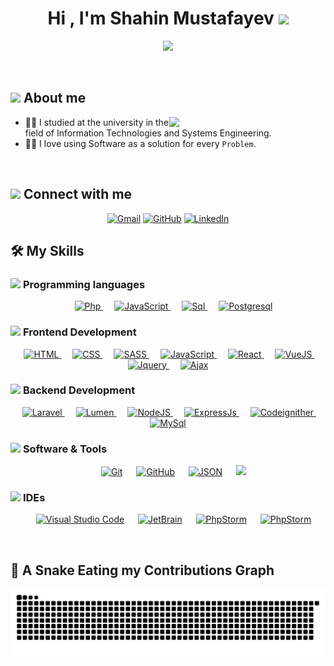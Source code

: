 <h1 align="center">Hi , I'm Shahin Mustafayev <img src="https://media.giphy.com/media/hvRJCLFzcasrR4ia7z/giphy.gif" width="35"></h1>
<p align="center">
  <a href="https://github.com/shahinmustafayev"><img src="https://readme-typing-svg.herokuapp.com?font=Time+New+Roman&color=%23C8BE25&size=25&center=true&vCenter=true&width=600&height=100&lines=Software+Engineer;Software+Developer;Web+Designer;Always+learning+new+things"></a>
</p>
<br>
<!-- <p align="center"> 
	<img src="https://komarev.com/ghpvc/?username=7oSkaaa&label=Profile%20views&color=0047AB&style=plastic?" alt="7oSkaaa" height=25px, width=160px/> 
	
		<a href = "https://commits.top/egypt.html" target="_blank">
			<img src="https://aktive.tk/egypt/7oSkaaa?color=red" alt="Most Active Users" target="_blank" height=25px, width=250px/> 
		</a>

	<a href = "https://commits.top/egypt.html" target="_blank">
		<img src="https://enfsgag3ayy6w9q.m.pipedream.net/&style=plastic" alt="7oSkaaa" target="_blank" height=25px, width=250px/> 
	</a>

</p> -->

## <picture><img src = "https://github.com/7oSkaaa/7oSkaaa/blob/main/Images/about_me.gif?raw=true" width = 50px></picture> About me

<picture> <img align="right" src="https://github.com/7oSkaaa/7oSkaaa/blob/main/Images/Right_Side.gif?raw=true" width = 250px></picture>

- :student: I studied at the university in the field of Information Technologies and Systems Engineering.
- :technologist: I love using Software as a solution for every `Problem`.

<!-- - :computer: I am a competitive programmer at `Codeforces`, `Atcoder`, `Leetcode`, `Codechef`, `Google Contests`.
- :nerd_face: Always `learning new things`.
- :thinking: I’m currently open for a new `job opportunity`, this is [MY RESUME](http://lnkiy.in/Ahmed_Hossam_Resume).
- :boom: You can visit [MY WEBSITE](https://cutt.ly/Ahmed_Hossam_Website). -->
<br>

## <picture> <img src="https://github.com/7oSkaaa/7oSkaaa/blob/main/Images/Connect-with-me.gif?raw=true" width="100px"> </picture> Connect with me
<p align="center">
	<a href="mailto:mustafayev.sahin97@gmail.com"><img img src="https://img.shields.io/badge/gmail-%23EA4335.svg?style=plastic&logo=gmail&logoColor=white" alt="Gmail"/></a>
	<a href="https://github.com/shahinmustafayev"><img src="https://img.shields.io/badge/github-%23181717.svg?style=plastic&logo=github&logoColor=white" alt="GitHub"/></a>
	<!-- <a href="https://wa.me/0201208822340"><img src="https://img.shields.io/badge/whatsapp-%2325D366.svg?style=plastic&logo=whatsapp&logoColor=white" alt="Whatsapp"/></a> -->
	<a href="https://www.linkedin.com/in/%C5%9Fahin-mustafayev-097329201/"><img src="https://img.shields.io/badge/linkedin-%230A66C2.svg?style=plastic&logo=linkedin&logoColor=white" alt="LinkedIn"/></a>
	<!-- <a href="https://www.facebook.com/7oSkaaa"><img src="https://img.shields.io/badge/facebook-%231877F2.svg?style=plastic&logo=facebook&logoColor=white" alt="Facebook"/></a> -->
	<!-- <a href="https://www.instagram.com/ahmed_7oskaa/"><img src="https://img.shields.io/badge/instagram-%23E4405F.svg?style=plastic&logo=instagram&logoColor=white" alt="Instagram"/></a> -->
	<!-- <a href="https://msng.link/o/?ahmed.7oskaa=sc"><img src="https://img.shields.io/badge/snapchat-%23FFFC00.svg?style=plastic&logo=snapchat&logoColor=black" alt="Snap Chat"/></a> -->
</p>

## 🛠️ My Skills

### <picture> <img src = "https://github.com/7oSkaaa/7oSkaaa/blob/main/Images/Front_End.gif?raw=true" width = "50px"> </picture> Programming languages

<p align="center"> 
  &emsp; 
  <a href="https://www.php.net/" target="_blank"> 
    <img alt="Php" src="https://img.shields.io/badge/php%20-%232370ED.svg?style=plastic&logo=php&logoColor=white">
  </a> 
  &emsp;
  <a href="https://developer.mozilla.org/en-US/docs/Web/JavaScript" target="_blank"> 
     <img alt="JavaScript" src="https://img.shields.io/badge/JavaScript%20-%23F7DF1E.svg?style=plastic&logo=javascript&logoColor=black">
   </a>
  &emsp;
  <a href="https://www.w3schools.com/sql/" target="_blank"> 
    <img alt="Sql" src="https://img.shields.io/badge/SQL-%2300758F.svg?style=plastic&logo=sqlite&logoColor=white">
  </a>
  &emsp;
   <a href="https://www.postgresql.org/" target="_blank">
    <img alt="Postgresql" src="https://img.shields.io/badge/PostgreSQL-%23336791.svg?style=plastic&logo=postgresql&logoColor=white">
  </a>
</p>

### <picture> <img src = "https://github.com/7oSkaaa/7oSkaaa/blob/main/Images/Front_End.gif?raw=true" width = "50px">  </picture> Frontend Development
<p align="center"> 
  &emsp; 
  <a href="https://www.w3.org/html/" target="_blank"> 
   <img alt="HTML" src="https://img.shields.io/badge/HTML5%20-%23E34F26.svg?style=plastic&logo=html5&logoColor=white">
  </a>   
  &emsp;
  <a href="https://www.w3schools.com/css/" target="_blank">
    <img alt="CSS" src="https://img.shields.io/badge/CSS%20-%231572B6.svg?style=plastic&logo=css3&logoColor=white">
  </a> 
  &emsp;
   <a href="https://sass-lang.com/" target="_blank">
     <img alt="SASS" src="https://img.shields.io/badge/Sass-%23CC6699.svg?style=plastic&logo=sass&logoColor=white">
   </a>
   &emsp;
   <a href="https://developer.mozilla.org/en-US/docs/Web/JavaScript" target="_blank"> 
      <img alt="JavaScript" src="https://img.shields.io/badge/JavaScript%20-%23F7DF1E.svg?style=plastic&logo=javascript&logoColor=black">
    </a>
  &emsp;
  <a href="https://www.react.dev" target="_blank">
    <img alt="React" src="https://img.shields.io/badge/react-%2361DAFB.svg?style=plastic&logo=React&logoColor=black">
  </a>
  &emsp;
  <a href="https://vuejs.org/" target="_blank"> 
     <img alt="VueJS" src="https://img.shields.io/badge/Vue.js-%234FC08D.svg?style=plastic&logo=vue.js&logoColor=white">
   </a>
  &emsp;
  <a href="https://jquery.com/" target="_blank"> 
     <img alt="Jquery" src="https://img.shields.io/badge/jQuery-%230769AD.svg?style=plastic&logo=jquery&logoColor=white">
   </a>
  &emsp;
  <a href="https://www.w3schools.com/js/js_ajax_intro.asp" target="_blank"> 
     <img alt="Ajax" src="https://img.shields.io/badge/AJAX-%23000000.svg?style=plastic&logo=html5&logoColor=white">
   </a>
</p>

### <picture> <img src = "https://github.com/7oSkaaa/7oSkaaa/blob/main/Images/Front_End.gif?raw=true" width = "50px">  </picture> Backend Development
<p align="center"> 
  &emsp;
  <a href="https://laravel.com/" target="_blank"> 
    <img alt="Laravel" src="https://img.shields.io/badge/Laravel-%23FF2D20.svg?style=plastic&logo=laravel&logoColor=white">
  </a>
  &emsp;
  <a href="https://lumen.laravel.com/docs/11.x" target="_blank"> 
    <img alt="Lumen" src="https://img.shields.io/badge/Lumen-%23F4645F.svg?style=plastic&logo=lumen&logoColor=white">
  </a>
  &emsp; 
  <a href="https://nodejs.org/en" target="_blank"> 
    <img alt="NodeJS" src="https://img.shields.io/badge/Node.js-%23339933.svg?style=plastic&logo=nodedotjs&logoColor=white">
  </a>   
  &emsp;
  <a href="https://expressjs.com/" target="_blank"> 
    <img alt="ExpressJs" src="https://img.shields.io/badge/Express.js-%23000000.svg?style=plastic&logo=express&logoColor=white">
  </a>
  &emsp;
  <a href="https://www.codeigniter.com/" target="_blank"> 
    <img alt="Codeignither" src="https://img.shields.io/badge/CodeIgniter-%23EE4623.svg?style=plastic&logo=codeigniter&logoColor=white">
  </a>
  &emsp;
  <a href="https://www.mysql.com/" target="_blank"> 
    <img alt="MySql" src="https://img.shields.io/badge/MySQL-%2300A4DD.svg?style=plastic&logo=mysql&logoColor=white">
  </a>
</p>

 ### <picture> <img src = "https://github.com/7oSkaaa/7oSkaaa/blob/main/Images/Software_Tools.gif?raw=true" width = "50px">  </picture> Software & Tools
 
<p align="center">
  &emsp;
    <a href="#"><img alt="Git" src="https://img.shields.io/badge/Git%20-%23F05033.svg?style=plastic&logo=git&logoColor=white"></a>
  &emsp;
    <a href="#"><img alt="GitHub" src="https://img.shields.io/badge/github-%23181717.svg?style=plastic&logo=github&logoColor=white"></a>
  &emsp;
    <a href="#"><img alt="JSON" img src="https://img.shields.io/badge/json-%23000000.svg?style=plastic&logo=json&logoColor=white"></a>
  &emsp;
    <a href="#"><img src="https://img.shields.io/badge/mysql-%234479A1.svg?&style=plastic&logo=mysql&logoColor=white"/></a>
</p>

 ### <picture> <img src = "https://github.com/7oSkaaa/7oSkaaa/blob/main/Images/IDEs.gif?raw=true" width = "50px">  </picture> IDEs
 
<p align="center">
  &emsp;
    <a href="#"><img alt="Visual Studio Code" src="https://img.shields.io/badge/Visual%20Studio%20Code-0078d7.svg?style=plastic&logo=visual-studio-code&logoColor=white"></a>
  &emsp;
    <a href="#"><img alt="JetBrain" src="https://img.shields.io/badge/jetbrains-%23000000.svg?style=plastic&logo=jetbrains&logoColor=white" /></a>
  &emsp;
    <a href="#"><img alt="PhpStorm" src="https://img.shields.io/badge/PhpStorm-%233A5A99.svg?style=plastic&logo=phpstorm&logoColor=white" /></a>
  &emsp;
    <a href="#"><img alt="PhpStorm" src="https://img.shields.io/badge/WebStorm-%23000000.svg?style=plastic&logo=webstorm&logoColor=white" /></a>
</p>

<br> 
</details>
	
## 🐍 A Snake Eating my Contributions Graph
	
<p align = "center">
	<img src = "https://github.com/7oSkaaa/7oSkaaa/blob/output/github-contribution-grid-snake.svg?" alt = "Snake Game"/>
</p>
